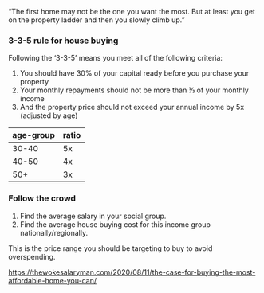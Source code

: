 “The first home may not be the one you want the most. But at least you get on the property ladder and then you slowly climb up.”

### 3-3-5 rule for house buying
Following the ‘3-3-5’ means you meet all of the following criteria: 

1. You should have 30% of your capital ready before you purchase your property
2. Your monthly repayments should not be more than ⅓ of your monthly income 
3. And the property price should not exceed your annual income by 5x (adjusted by age)

age-group | ratio
---- | ----
30-40 | 5x
40-50 | 4x
50+ | 3x


### Follow the crowd
1. Find the average salary in your social group.  
2. Find the average house buying cost for this income group nationally/regionally.  

This is the price range you should be targeting to buy to avoid overspending.  

https://thewokesalaryman.com/2020/08/11/the-case-for-buying-the-most-affordable-home-you-can/  
